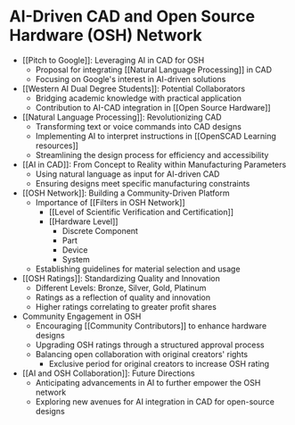 # AI-Driven CAD and Open Source Hardware (OSH) Network

- [[Pitch to Google]]: Leveraging AI in CAD for OSH
  - Proposal for integrating [[Natural Language Processing]] in CAD
  - Focusing on Google's interest in AI-driven solutions
- [[Western AI Dual Degree Students]]: Potential Collaborators
  - Bridging academic knowledge with practical application
  - Contribution to AI-CAD integration in [[Open Source Hardware]]
- [[Natural Language Processing]]: Revolutionizing CAD
  - Transforming text or voice commands into CAD designs
  - Implementing AI to interpret instructions in [[OpenSCAD Learning resources]]
  - Streamlining the design process for efficiency and accessibility
- [[AI in CAD]]: From Concept to Reality within Manufacturing Parameters
  - Using natural language as input for AI-driven CAD
  - Ensuring designs meet specific manufacturing constraints
- [[OSH Network]]: Building a Community-Driven Platform
  - Importance of [[Filters in OSH Network]]
    - [[Level of Scientific Verification and Certification]]
    - [[Hardware Level]]
      - Discrete Component
      - Part
      - Device
      - System
  - Establishing guidelines for material selection and usage
- [[OSH Ratings]]: Standardizing Quality and Innovation
  - Different Levels: Bronze, Silver, Gold, Platinum
  - Ratings as a reflection of quality and innovation
  - Higher ratings correlating to greater profit shares
- Community Engagement in OSH
  - Encouraging [[Community Contributors]] to enhance hardware designs
  - Upgrading OSH ratings through a structured approval process
  - Balancing open collaboration with original creators' rights
    - Exclusive period for original creators to increase OSH rating
- [[AI and OSH Collaboration]]: Future Directions
  - Anticipating advancements in AI to further empower the OSH network
  - Exploring new avenues for AI integration in CAD for open-source designs

[//begin]: # "Autogenerated link references for markdown compatibility"
[OpenSCAD]: OpenSCAD "OpenSCAD"
[//end]: # "Autogenerated link references"
